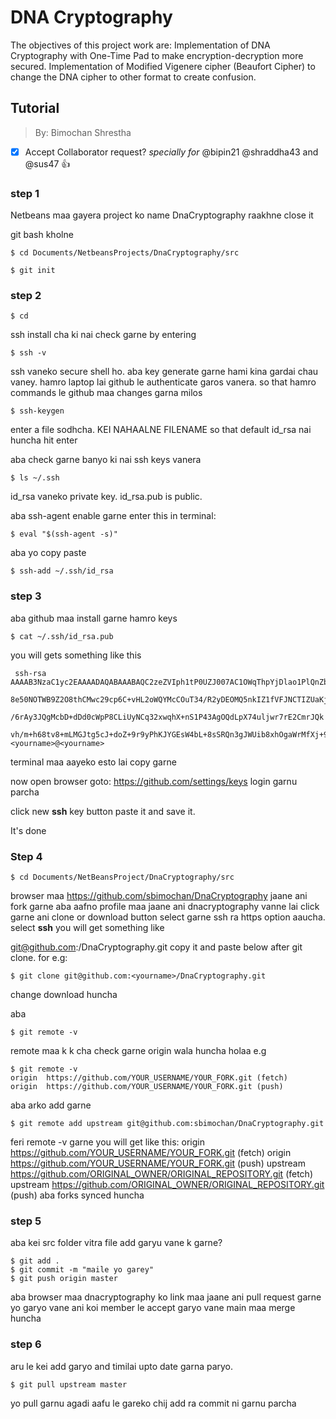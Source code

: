 # DNA Cryptography
The objectives of this project work are:
Implementation of DNA Cryptography with One-Time Pad to make encryption-decryption more secured.
Implementation of Modified Vigenere cipher (Beaufort Cipher) to change the DNA cipher to other format to create confusion.

## Tutorial
> By: Bimochan Shrestha
- [x] Accept Collaborator request?
_specially for_ @bipin21 @shraddha43 and @sus47 :+1:

### step 1
Netbeans maa gayera project ko name DnaCryptography raakhne
close it

git bash kholne

```shell
$ cd Documents/NetbeansProjects/DnaCryptography/src
```
```shell
$ git init
```

### step 2
```shell
$ cd
```
ssh install cha ki nai check garne by entering
```shell
$ ssh -v
```

ssh vaneko secure shell ho.
aba key generate garne
hami kina gardai chau vaney. hamro laptop lai github le authenticate garos vanera. so that hamro commands
le github maa changes garna milos
```shell
$ ssh-keygen
```
enter a file sodhcha. KEI NAHAALNE FILENAME so that default id_rsa nai huncha
hit enter

aba check garne banyo ki nai ssh keys vanera
```shell
$ ls ~/.ssh
```
id_rsa vaneko private key. id_rsa.pub is public.

aba ssh-agent enable garne
enter this in terminal:
```shell
$ eval "$(ssh-agent -s)"
```
aba yo copy paste
```shell
$ ssh-add ~/.ssh/id_rsa
```

### step 3
aba github maa install garne hamro keys
```shell
$ cat ~/.ssh/id_rsa.pub
```
 you will gets something like this
```shell
 ssh-rsa AAAAB3NzaC1yc2EAAAADAQABAAABAQC2zeZVIph1tP0UZJ007AC1OWqThpYjDlao1PlQnZbrSMeS8LXkU/nMxuZdAv+2JeqhezOtb6/e
 8e50NOTWB9Z2O8thCMwc29cp6C+vHL2oWQYMcCOuT34/R2yDEOMQ5nkIZ1fVFJNCTIZUaKjyaHX89w0v2p9cMsZ1q36w9lEdKXs8N5fuN
 /6rAy3JQgMcbD+dDd0cWpP8CLiUyNCq32xwqhX+nS1P43AgOQdLpX74uljwr7rE2CmrJQk
 vh/m+h68tv8+mLMGJtg5cJ+doZ+9r9yPhKJYGEsW4bL+8sSRQn3gJWUib8xhOgaWrMfXj+94o1KbcI12lK772GNyP74rX <yourname>@<yourname>
```
 terminal maa aayeko esto lai copy garne

 now open browser
 goto: https://github.com/settings/keys
 login garnu parcha

 click new **ssh** key button
 paste it and save it.

 It's done

### Step 4
 ```shell
 $ cd Documents/NetBeansProject/DnaCryptography/src
 ```
 browser maa https://github.com/sbimochan/DnaCryptography jaane
 ani fork garne
 aba aafno profile maa jaane ani dnacryptography vanne lai click garne ani clone or download button select garne
 ssh ra https option aaucha. select **ssh**
 you will get something like

 git@github.com:<yourname>/DnaCryptography.git
copy it and paste below after git clone.
for e.g:
```shell
$ git clone git@github.com:<yourname>/DnaCryptography.git
 ```
change <your name>
download huncha

aba
```shell
$ git remote -v
```
remote maa k k cha check garne origin wala huncha holaa
e.g
```shell
$ git remote -v
origin  https://github.com/YOUR_USERNAME/YOUR_FORK.git (fetch)
origin  https://github.com/YOUR_USERNAME/YOUR_FORK.git (push)
```
aba arko add garne
```shell
$ git remote add upstream git@github.com:sbimochan/DnaCryptography.git
```

feri remote -v garne
you will get like this:
origin    https://github.com/YOUR_USERNAME/YOUR_FORK.git (fetch)
origin    https://github.com/YOUR_USERNAME/YOUR_FORK.git (push)
upstream  https://github.com/ORIGINAL_OWNER/ORIGINAL_REPOSITORY.git (fetch)
upstream  https://github.com/ORIGINAL_OWNER/ORIGINAL_REPOSITORY.git (push)
aba forks synced huncha

### step 5
aba kei src folder vitra file add garyu vane k garne?
```shell
$ git add .
$ git commit -m "maile yo garey"
$ git push origin master
```
aba browser maa dnacryptography ko link maa jaane ani pull request garne
yo garyo vane ani koi member le accept garyo vane main maa merge huncha

### step 6
aru le kei add garyo and timilai upto date garna paryo.
```shell
$ git pull upstream master
```
yo pull garnu agadi aafu le gareko chij add ra commit ni garnu parcha



